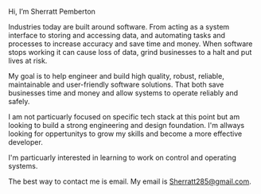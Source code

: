 Hi, I’m Sherratt Pemberton

Industries today are built around software. From acting as a system interface to storing and accessing data, 
and automating tasks and processes to increase accuracy and save time and money. When software stops working it can cause loss of data, 
grind businesses to a halt and put lives at risk.

My goal is to help engineer and build high quality, robust, reliable, maintainable and user-friendly software solutions. 
That both save businesses time and money and allow systems to operate reliably and safely. 

I am not particuarly focused on specific tech stack at this point but am looking to build a strong engineering and design foundation. 
I'm allways looking for oppertunitys to grow my skills and become a more effective developer.

I'm particuarly interested in learning to work on control and operating systems.

The best way to contact me is email. My email is Sherratt285@gmail.com.

<!---
Sherratt285/Sherratt285 is a ✨ special ✨ repository because its `README.md` (this file) appears on your GitHub profile.
You can click the Preview link to take a look at your changes.
--->
